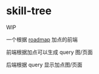 # skill-tree

WIP

一个根据 [roadmap](https://github.com/kamranahmedse/developer-roadmap) 加点的前端

前端根据加点可以生成 query 图/页面

后端根据 query 显示加点图/页面
